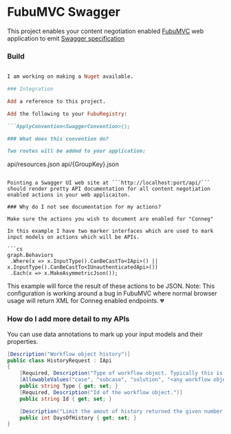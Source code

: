 FubuMVC Swagger
===============

This project enables your content negotiation enabled [FubuMVC](https://github.com/DarthFubuMVC/fubumvc) web application to emit [Swagger specification](http://swagger.wordnik.com/spec)

### Build

```rake

I am working on making a Nuget available. 

### Integration

Add a reference to this project. 

Add the following to your FubuRegistry:

```ApplyConvention<SwaggerConvention>();

### What does this convention do?

Two routes will be added to your application:

```
api/resources.json
api/{GroupKey}.json
```

Pointing a Swagger UI web site at ```http://localhost:port/api/``` should render pretty API documentation for all content negotiation enabled actions in your web applicaiton.

### Why do I not see documentation for my actions?

Make sure the actions you wish to document are enabled for "Conneg"

In this example I have two marker interfaces which are used to mark input models on actions which will be APIs. 

```cs
graph.Behaviors
 .Where(x => x.InputType().CanBeCastTo<IApi>() || x.InputType().CanBeCastTo<IUnauthenticatedApi>())
 .Each(x => x.MakeAsymmetricJson());
```

This example will force the result of these actions to be JSON. Note: This configuration is working around a bug in FubuMVC where normal browser usage will return XML for Conneg enabled endpoints. :broken_heart: 

### How do I add more detail to my APIs

You can use data annotations to mark up your input models and their properties.

```cs
[Description("Workflow object history")]
public class HistoryRequest : IApi 
{
    [Required, Description("Type of workflow object. Typically this is 'case'.")]
    [AllowableValues("case", "subcase", "solution", "<any workflow object name>")]
    public string Type { get; set; }
    [Required, Description("Id of the workflow object.")]
    public string Id { get; set; }

    [Description("Limit the amout of history returned the given number of days. When this parameter is not specified. All history items will be returned.")]
	public int DaysOfHistory { get; set; }
}
```